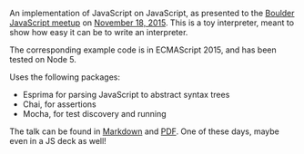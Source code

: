 An implementation of JavaScript on JavaScript, as presented to the
[Boulder JavaScript meetup](http://www.meetup.com/Boulder-JS/) on
[November 18, 2015](http://www.meetup.com/Boulder-JS/events/226663066/). This
is a toy interpreter, meant to show how easy it can be to write an
interpreter.

The corresponding example code is in ECMAScript 2015, and has been tested on Node 5.

Uses the following packages:

* Esprima for parsing JavaScript to abstract syntax trees
* Chai, for assertions
* Mocha, for test discovery and running

The talk can be found in [Markdown](talk.md) and [PDF](talk.pdf). One
of these days, maybe even in a JS deck as well!

